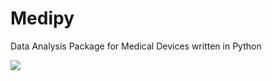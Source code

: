# Medipy
Data Analysis Package for Medical Devices written in Python

![]("docu/Medipy_Framework.png")
